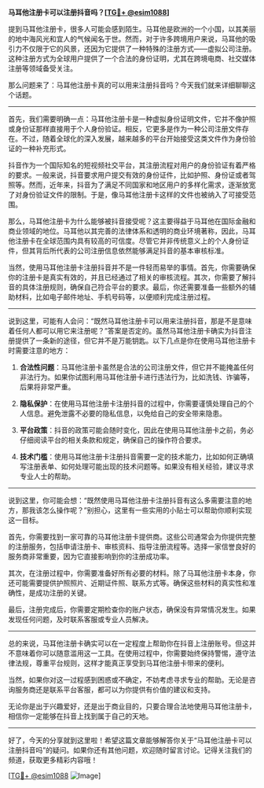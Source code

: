 **马耳他注册卡可以注册抖音吗？[[TG💪+ @esim1088](https://t.me/s/esim1088)]**

提到马耳他注册卡，很多人可能会感到陌生。马耳他是欧洲的一个小国，以其美丽的地中海风光和宜人的气候闻名于世。然而，对于许多跨境用户来说，马耳他的吸引力不仅限于它的风景，还因为它提供了一种特殊的注册方式——虚拟公司注册。这种注册方式为全球用户提供了一个合法的身份证明，尤其在跨境电商、社交媒体注册等领域备受关注。

那么问题来了：马耳他注册卡真的可以用来注册抖音吗？今天我们就来详细聊聊这个话题。

---

首先，我们需要明确一点：马耳他注册卡是一种虚拟身份证明文件，它并不像护照或身份证那样直接用于个人身份验证。相反，它更多是作为一种公司注册文件存在。不过，随着全球化的深入发展，越来越多的平台开始接受这类文件作为身份验证的一种补充形式。

抖音作为一个国际知名的短视频社交平台，其注册流程对用户的身份验证有着严格的要求。一般来说，抖音要求用户提交有效的身份证件，比如护照、身份证或者驾照等。然而，近年来，抖音为了满足不同国家和地区用户的多样化需求，逐渐放宽了对身份验证文件的限制。于是，像马耳他注册卡这样的文件也被纳入了可接受范围。

那么，马耳他注册卡为什么能够被抖音接受呢？这主要得益于马耳他在国际金融和商业领域的地位。马耳他以其完善的法律体系和透明的商业环境著称，因此，马耳他注册卡在全球范围内具有较高的可信度。尽管它并非传统意义上的个人身份证件，但其背后所代表的公司注册信息依然能够满足抖音的基本审核标准。

当然，使用马耳他注册卡注册抖音并不是一件轻而易举的事情。首先，你需要确保你的注册卡是真实有效的，并且已经通过了相关的审核流程。其次，你需要了解抖音的具体注册规则，确保自己符合平台的要求。最后，你还需要准备一些额外的辅助材料，比如电子邮件地址、手机号码等，以便顺利完成注册过程。

---

说到这里，可能有人会问：“既然马耳他注册卡可以用来注册抖音，那是不是意味着任何人都可以用它来注册呢？”答案是否定的。虽然马耳他注册卡确实为抖音注册提供了一条新的途径，但它并不是万能钥匙。以下几点是你在使用马耳他注册卡时需要注意的地方：

1. **合法性问题**：马耳他注册卡虽然是合法的公司注册文件，但它并不能掩盖任何非法行为。如果你试图利用马耳他注册卡进行违法行为，比如洗钱、诈骗等，后果将非常严重。

2. **隐私保护**：在使用马耳他注册卡注册抖音的过程中，你需要谨慎处理自己的个人信息。避免泄露不必要的隐私信息，以免给自己的安全带来隐患。

3. **平台政策**：抖音的政策可能会随时变化，因此在使用马耳他注册卡之前，务必仔细阅读平台的相关条款和规定，确保自己的操作符合要求。

4. **技术门槛**：使用马耳他注册卡注册抖音需要一定的技术能力，比如如何正确填写注册表单、如何处理可能出现的技术问题等。如果没有相关经验，建议寻求专业人士的帮助。

---

说到这里，你可能会想：“既然使用马耳他注册卡注册抖音有这么多需要注意的地方，那我该怎么操作呢？”别担心，这里有一些实用的小贴士可以帮助你顺利实现这一目标。

首先，你需要找到一家可靠的马耳他注册卡提供商。这些公司通常会为你提供完整的注册服务，包括申请注册卡、审核资料、指导注册流程等。选择一家信誉良好的服务商非常重要，因为它直接影响到你的注册成功率。

其次，在注册过程中，你需要准备好所有必要的材料。除了马耳他注册卡本身，你还可能需要提供护照照片、近期证件照、联系方式等。确保这些材料的真实性和准确性，是成功注册的关键。

最后，注册完成后，你需要定期检查你的账户状态，确保没有异常情况发生。如果发现任何问题，及时联系客服或专业人员解决。

---

总的来说，马耳他注册卡确实可以在一定程度上帮助你在抖音上注册账号。但这并不意味着你可以随意滥用这一工具。在使用过程中，你需要始终保持警惕，遵守法律法规，尊重平台规则，这样才能真正享受到马耳他注册卡带来的便利。

当然，如果你对这一过程感到困惑或不确定，不妨考虑寻求专业的帮助。无论是咨询服务商还是联系平台客服，都可以为你提供有价值的建议和支持。

无论你是出于兴趣爱好，还是出于商业目的，只要合理合法地使用马耳他注册卡，相信你一定能够在抖音上找到属于自己的天地。

---

好了，今天的分享就到这里啦！希望这篇文章能够解答你关于“马耳他注册卡可以注册抖音吗”的疑问。如果你还有其他问题，欢迎随时留言讨论。记得关注我们的频道，获取更多精彩内容哦！

[[TG💪+ @esim1088](https://t.me/s/esim1088) ![Image](https://i.postimg.cc/4NQfJmqS/Snipaste-2025-05-13-00-14-12.png)]